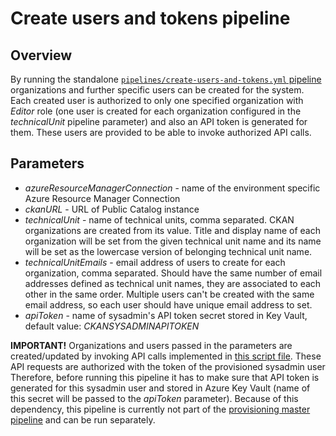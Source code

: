 # Create users and tokens pipeline

## Overview

By running the standalone [`pipelines/create-users-and-tokens.yml` pipeline](../pipelines/create-users-and-tokens.yml) organizations and further specific users can be created for the system. Each created user is authorized to only one specified organization with *Editor* role (one user is created for each organization configured in the *technicalUnit* pipeline parameter) and also an API token is generated for them. These users are provided to be able to invoke authorized API calls.

## Parameters

* *azureResourceManagerConnection* - name of the environment specific Azure Resource Manager Connection
* *ckanURL* - URL of Public Catalog instance
* *technicalUnit* - name of technical units, comma separated. CKAN organizations are created from its value. Title and display name of each organization will be set from the given technical unit name and its name will be set as the lowercase version of belonging technical unit name.
* *technicalUnitEmails* - email address of users to create for each organization, comma separated. Should have the same number of email addresses defined as technical unit names, they are associated to each other in the same order. Multiple users can't be created with the same email address, so each user should have unique email address to set.
* *apiToken* - name of sysadmin's API token secret stored in Key Vault, default value: *CKANSYSADMINAPITOKEN*

**IMPORTANT!** Organizations and users passed in the parameters are created/updated by invoking API calls implemented in [this script file](../scripts/environment/new-ckanorganduser.ps1). These API requests are authorized with the token of the provisioned sysadmin user Therefore, before running this pipeline it has to make sure that API token is generated for this sysadmin user and stored in Azure Key Vault (name of this secret will be passed to the *apiToken* parameter). Because of this dependency, this pipeline is currently not part of the [provisioning master pipeline](./create-public-catalog-pipeline.md) and can be run separately.
